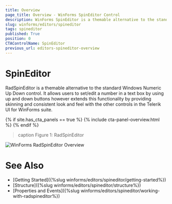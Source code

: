 ```yaml
---
title: Overview
page_title: Overview - WinForms SpinEditor Control
description: WinForms SpinEditor is a themable alternative to the standard Windows Numeric Up Down control.
slug: winforms/editors/spineditor
tags: spineditor
published: True
position: 0
CTAControlName: SpinEditor
previous_url: editors-spineditor-overview
---
```


# SpinEditor

RadSpinEditor is a themable alternative to the standard Windows Numeric Up Down control. It allows users to set/edit a number in a text box by using up and down buttons however extends this functionality by providing skinning and consistent look and feel with the other controls in the Telerik UI for WinForms suite.

{% if site.has_cta_panels == true %}
{% include cta-panel-overview.html %}
{% endif %}

>caption Figure 1: RadSpinEditor

![WinForms RadSpinEditor Overview](images/editors-spineditor-overview001.png)

# See Also

* [Getting Started]({%slug winforms/editors/spineditor/getting-started%})
* [Structure]({%slug winforms/editors/spineditor/structure%})
* [Properties and Events]({%slug winforms/editors/spineditor/working-with-radspineditor%})

